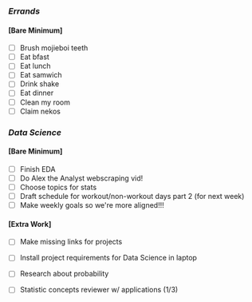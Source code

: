 ### *Errands*
#### [Bare Minimum]
* [ ] Brush mojieboi teeth
* [ ] Eat bfast
* [ ] Eat lunch
* [ ] Eat samwich
* [ ] Drink shake
* [ ] Eat dinner
* [ ] Clean my room 
* [ ] Claim nekos
### *Data Science*
#### [Bare Minimum]
* [ ] Finish EDA
* [ ] Do Alex the Analyst webscraping vid!
* [ ] Choose topics for stats
* [ ] Draft schedule for workout/non-workout days part 2 (for next week)
* [ ] Make weekly goals so we're more aligned!!!
#### [Extra Work] 
* [ ] Make missing links for projects
* [ ] Install project requirements for Data Science in laptop
* [ ] Research about probability
* [ ] Statistic concepts reviewer w/ applications (1/3)


